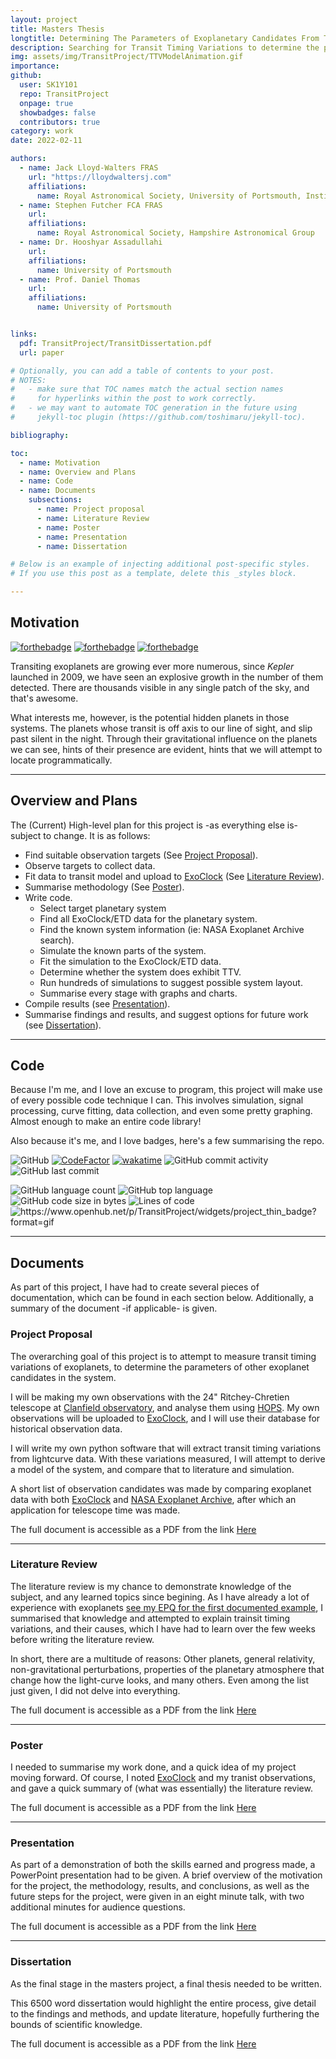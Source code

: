 ```yaml
---
layout: project
title: Masters Thesis
longtitle: Determining The Parameters of Exoplanetary Candidates From Transit Timing Variations
description: Searching for Transit Timing Variations to determine the parameters of additional exoplanets in a system.
img: assets/img/TransitProject/TTVModelAnimation.gif
importance:
github:
  user: SK1Y101
  repo: TransitProject
  onpage: true
  showbadges: false
  contributors: true
category: work
date: 2022-02-11

authors:
  - name: Jack Lloyd-Walters FRAS
    url: "https://lloydwaltersj.com"
    affiliations:
      name: Royal Astronomical Society, University of Portsmouth, Institute of Physics
  - name: Stephen Futcher FCA FRAS
    url:
    affiliations:
      name: Royal Astronomical Society, Hampshire Astronomical Group
  - name: Dr. Hooshyar Assadullahi
    url:
    affiliations:
      name: University of Portsmouth
  - name: Prof. Daniel Thomas
    url:
    affiliations:
      name: University of Portsmouth


links:
  pdf: TransitProject/TransitDissertation.pdf
  url: paper

# Optionally, you can add a table of contents to your post.
# NOTES:
#   - make sure that TOC names match the actual section names
#     for hyperlinks within the post to work correctly.
#   - we may want to automate TOC generation in the future using
#     jekyll-toc plugin (https://github.com/toshimaru/jekyll-toc).

bibliography:

toc:
  - name: Motivation
  - name: Overview and Plans
  - name: Code
  - name: Documents
    subsections:
      - name: Project proposal
      - name: Literature Review
      - name: Poster
      - name: Presentation
      - name: Dissertation

# Below is an example of injecting additional post-specific styles.
# If you use this post as a template, delete this _styles block.

---
```


## Motivation

[![forthebadge](https://forthebadge.com/images/badges/built-with-science.svg)](https://forthebadge.com)
[![forthebadge](https://forthebadge.com/images/badges/made-with-python.svg)](https://forthebadge.com)
[![forthebadge](https://forthebadge.com/images/badges/powered-by-coffee.svg)](https://forthebadge.com)

Transiting exoplanets are growing ever more numerous, since *Kepler* launched in 2009, we have seen an explosive growth in the number of them detected. There are thousands visible in any single patch of the sky, and that's awesome.

What interests me, however, is the potential hidden planets in those systems. The planets whose transit is off axis to our line of sight, and slip past silent in the night. Through their gravitational influence on the planets we can see, hints of their presence are evident, hints that we will attempt to locate programmatically.

***

## Overview and Plans

The (Current) High-level plan for this project is -as everything else is- subject to change. It is as follows:

- Find suitable observation targets (See [Project Proposal](#project-proposal)).
- Observe targets to collect data.
- Fit data to transit model and upload to [ExoClock](https://www.exoclock.space/database/observations_by_observer#419) (See [Literature Review](#literature-review)).
- Summarise methodology (See [Poster](#poster)).
- Write code.
  - Select target planetary system
  - Find all ExoClock/ETD data for the planetary system.
  - Find the known system information (ie: NASA Exoplanet Archive search).
  - Simulate the known parts of the system.
  - Fit the simulation to the ExoClock/ETD data.
  - Determine whether the system does exhibit TTV.
  - Run hundreds of simulations to suggest possible system layout.
  - Summarise every stage with graphs and charts.
- Compile results (see [Presentation](#presentation)).
- Summarise findings and results, and suggest options for future work (see [Dissertation](#dissertation)).

***

## Code

Because I'm me, and I love an excuse to program, this project will make use of every possible code technique I can. This involves simulation, signal processing, curve fitting, data collection, and even some pretty graphing. Almost enough to make an entire code library!

Also because it's me, and I love badges, here's a few summarising the repo.

![GitHub](https://img.shields.io/github/license/SK1Y101/TransitProject)
[![CodeFactor](https://www.codefactor.io/repository/github/SK1Y101/TransitProject/badge)](https://www.codefactor.io/repository/github/SK1Y101/TransitProject)
[![wakatime](https://wakatime.com/badge/github/SK1Y101/TransitProject.svg)](https://wakatime.com/badge/github/SK1Y101/TransitProject)
![GitHub commit activity](https://img.shields.io/github/commit-activity/w/SK1Y101/TransitProject)
![GitHub last commit](https://img.shields.io/github/last-commit/SK1Y101/TransitProject)

![GitHub language count](https://img.shields.io/github/languages/count/SK1Y101/TransitProject)
![GitHub top language](https://img.shields.io/github/languages/top/SK1Y101/TransitProject)
![GitHub code size in bytes](https://img.shields.io/github/languages/code-size/SK1Y101/TransitProject)
![Lines of code](https://img.shields.io/tokei/lines/github.com/SK1Y101/TransitProject)
<img src="https://www.openhub.net/p/TransitProject/widgets/project_thin_badge?format=gif" alt="https://www.openhub.net/p/TransitProject/widgets/project_thin_badge?format=gif" style="border-radius: 0.25rem;">

***

## Documents

As part of this project, I have had to create several pieces of documentation, which can be found in each section below. Additionally, a summary of the document -if applicable- is given.

### Project Proposal

The overarching goal of this project is to attempt to measure transit timing variations of exoplanets, to determine the parameters of other exoplanet candidates in the system.

I will be making my own observations with the 24" Ritchey-Chretien telescope at [Clanfield observatory](https://hantsastro.org.uk/), and analyse them using [HOPS](https://www.exoworldsspies.com/en/software/). My own observations will be uploaded to [ExoClock](https://www.exoclock.space/database/observations_by_observer#419), and I will use their database for historical observation data.

I will write my own python software that will extract transit timing variations from lightcurve data. With these variations measured, I will attempt to derive a model of the system, and compare that to literature and simulation.

A short list of observation candidates was made by comparing exoplanet data with both [ExoClock](https://www.exoclock.space/database/observations_by_observer#419) and [NASA Exoplanet Archive](https://exoplanetarchive.ipac.caltech.edu/), after which an application for telescope time was made.

The full document is accessible as a PDF from the link [Here](../../assets/pdf/TransitProject/Proposal.pdf)

---

### Literature Review

The literature review is my chance to demonstrate knowledge of the subject, and any learned topics since begining. As I have already a lot of experience with exoplanets [see my EPQ for the first documented example](../../assets/pdf/EPQ.pdf), I summarised that knowledge and attempted to explain trainsit timing variations, and their causes, which I have had to learn over the few weeks before writing the literature review.

In short, there are a multitude of reasons: Other planets, general relativity, non-gravitational perturbations, properties of the planetary atmosphere that change how the light-curve looks, and many others. Even among the list just given, I did not delve into everything.

The full document is accessible as a PDF from the link [Here](../../assets/pdf/TransitProject/LiteratureReview.pdf)

---

### Poster

I needed to summarise my work done, and a quick idea of my project moving forward. Of course, I noted [ExoClock](https://www.exoclock.space/database/observations_by_observer#419) and my tranist observations, and gave a quick summary of (what was essentially) the literature review.

The full document is accessible as a PDF from the link [Here](../../assets/pdf/TransitProject/Poster.pdf)

---

### Presentation

As part of a demonstration of both the skills earned and progress made, a PowerPoint presentation had to be given.
A brief overview of the motivation for the project, the methodology, results, and conclusions, as well as the future steps for the project, were given in an eight minute talk, with two additional minutes for audience questions.

The full document is accessible as a PDF from the link [Here](../../assets/pdf/TransitProject/TransitPresentation.pdf)

---

### Dissertation

As the final stage in the masters project, a final thesis needed to be written.

This 6500 word dissertation would highlight the entire process, give detail to the findings and methods, and update literature, hopefully furthering the bounds of scientific knowledge.

The full document is accessible as a PDF from the link [Here](../../assets/pdf/TransitProject/TransitDissertation.pdf)
